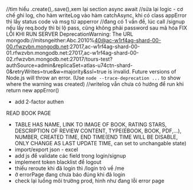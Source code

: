 //tìm hiểu .create(),.save(),xem lại section async await
//sửa lại logic - cơ chế ghi log, cho hàm writeLog vào hàm catchAsync, khi có class appError thì lấy status code và msg từ apperror
//đang có 1 vấn đề, lúc call /signup nếu lấy req.body thì bị lộ pass, cũng không phải password sau mã hóa
FIX LỖI KHI RUN SERVER
DeprecationWarning: The URL mongodb://mitsngeither:Abc.2010%40@ac-w1rf4ag-shard-00-00.rfwzvbn.mongodb.net:27017,ac-w1rf4ag-shard-00-01.rfwzvbn.mongodb.net:27017,ac-w1rf4ag-shard-00-02.rfwzvbn.mongodb.net:27017/tours-test?authSource=admin&replicaSet=atlas-u74ctn-shard-0&retryWrites=true&w=majority&ssl=true is invalid. Future versions of Node.js will throw an error.
(Use `node --trace-deprecation ...` to show where the warning was created)
//writelog vẫn chưa có hướng để run khi return new appError()

- add 2-factor authen

READ BOOK PAGE

- TABLE HAS NAME, LINK TO IMAGE OF BOOK, RATING STARS, DESCRIPTION OF REVIEW CONTENT, TYPE(EBOOK, BOOK, PDF,...), NUMBER, CREATED TIME, END TIME(END TIME WILL BE DISABLE, ONLY CHANGE AS LAST UPDATE TIME, can set to unchangable state)
- import/export json - excel
- add js để validate các field trong login/signup
- implement token blacklist để logout
- thiếu reroute khi đã login thì /login trỏ về /me
- ở errorPage đang chưa báo đúng khi đã login
- check lại luồng môi trường prod, hình như đang lỗi error page
